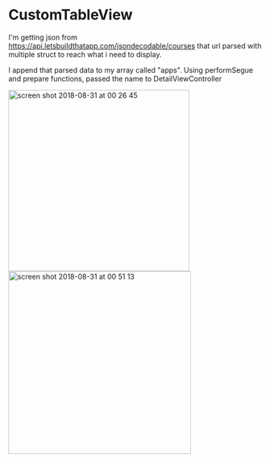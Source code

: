 # CustomTableView
 
I'm getting json from https://api.letsbuildthatapp.com/jsondecodable/courses that url parsed with multiple struct to reach what i need to display.

I append that parsed data to my array called "apps". Using performSegue and prepare functions, passed the name to DetailViewController 

<img width="359" alt="screen shot 2018-08-31 at 00 26 45" src="https://user-images.githubusercontent.com/19523827/44881308-d659c480-acb7-11e8-925a-8be2537799f2.png">            <img width="362" alt="screen shot 2018-08-31 at 00 51 13" src="https://user-images.githubusercontent.com/19523827/44881362-fc7f6480-acb7-11e8-92d8-3e92030c90a7.png">
